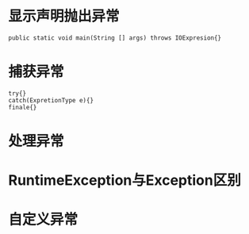 # 显示声明抛出异常
	public static void main(String [] args) throws IOExpresion{}
# 捕获异常
	try{}
	catch(ExpretionType e){}
	finale{}

# 处理异常

# RuntimeException与Exception区别

# 自定义异常
